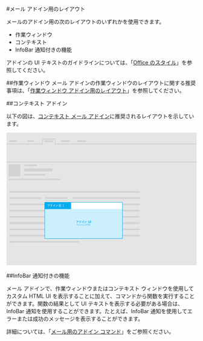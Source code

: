 #<a name="layouts-for-mail-add-ins"></a>メール アドイン用のレイアウト

メールのアドイン用の次のレイアウトのいずれかを使用できます。

- 作業ウィンドウ
- コンテキスト
- InfoBar 通知付きの機能

アドインの UI テキストのガイドラインについては、「[Office のスタイル](https://msdn.microsoft.com/ja-jp/library/office/mt484351.aspx)」を参照してください。

##<a name="task-pane"></a>作業ウィンドウ
 メール アドインの作業ウィンドウのレイアウトに関する推奨事項は、「[作業ウィンドウ アドイン用のレイアウト](layout-for-task-pane-add-ins.md)」を参照してください。


##<a name="contextual-add-ins"></a>コンテキスト アドイン

以下の図は、[コンテキスト メール アドイン](https://msdn.microsoft.com/ja-jp/library/office/dn893542.aspx)に推奨されるレイアウトを示しています。

![コンテキスト メール アドインのレイアウト](../../images/mail-add-in-contextual-card.png)

##<a name="functions-with-infobar-notifications"></a>InfoBar 通知付きの機能

メール アドインで、作業ウィンドウまたはコンテキスト ウィンドウを使用してカスタム HTML UI を表示することに加えて、コマンドから関数を実行することができます。関数の結果として UI テキストを表示する必要がある場合は、InfoBar 通知を使用することができます。たとえば、InfoBar 通知を使用してエラーまたは成功のメッセージを表示することができます。 

詳細については、「[メール用のアドイン コマンド](https://msdn.microsoft.com/ja-jp/library/office/mt267546.aspx)」をご参照ください。 



